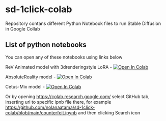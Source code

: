 # sd-1click-colab

Repository contans different Python Notebook files to run Stable Diffusion in Google Collab 

## List of python notebooks

You can open any of these notebooks using links below

ReV Animated model with 3drenderingstyle LoRA - [![Open In Colab](https://colab.research.google.com/assets/colab-badge.svg)](https://colab.research.google.com/github/nolanaatama/sd-1click-colab/blob/main/3drenderingstyle_LoRA.ipynb)

AbsoluteReality model - [![Open In Colab](https://colab.research.google.com/assets/colab-badge.svg)](https://colab.research.google.com/github/nolanaatama/sd-1click-colab/blob/main/absolutereality.ipynb)

Cetus-Mix model - [![Open In Colab](https://colab.research.google.com/assets/colab-badge.svg)](https://colab.research.google.com/github/nolanaatama/sd-1click-colab/blob/main/cetusmix.ipynb)

Or by opening https://colab.research.google.com/ select GitHub tab, inserting url to specific ipnb file there, for example https://github.com/nolanaatama/sd-1click-colab/blob/main/counterfeit.ipynb and then clicking Search icon
